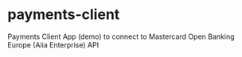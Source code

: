 # payments-client
Payments Client App (demo) to connect to Mastercard Open Banking Europe (Aiia Enterprise) API
